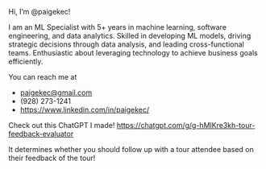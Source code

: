 Hi, I’m @paigekec!
<!--- - 👀 I’m interested in ... --->

I am an ML Specialist with 5+ years in machine learning,
software engineering, and data analytics. Skilled in
developing ML models, driving strategic decisions through
data analysis, and leading cross-functional teams.
Enthusiastic about leveraging technology to achieve
business goals efficiently.

You can reach me at
- paigekec@gmail.com
- (928) 273-1241
- https://www.linkedin.com/in/paigekec/
<!--- - 💞️ I’m looking to collaborate on ...
- 📫 paigekec@gmail.com
- 
--->

Check out this ChatGPT I made! 
      https://chatgpt.com/g/g-hMlKre3kh-tour-feedback-evaluator

It determines whether you should follow up with a tour attendee based on their feedback of the tour!
<!---
paigekec/paigekec is a ✨ special ✨ repository because its `README.md` (this file) appears on your GitHub profile.
You can click the Preview link to take a look at your changes.
--->
